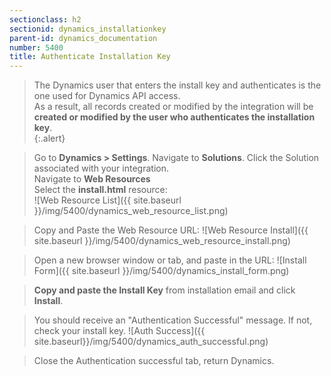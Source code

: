 ```yaml
---
sectionclass: h2
sectionid: dynamics_installationkey
parent-id: dynamics_documentation
number: 5400
title: Authenticate Installation Key
---
```

>The Dynamics user that enters the install key and authenticates is the one used for Dynamics API access.  
As a result, all records created or modified by the integration will be **created or modified by the user who authenticates the installation key**.   
{:.alert}

> Go to **Dynamics > Settings**. Navigate to **Solutions**.  Click the Solution associated with your integration.    
> Navigate to **Web Resources**    
> Select the **install.html** resource:     
![Web Resource List]({{ site.baseurl }}/img/5400/dynamics_web_resource_list.png)

> Copy and Paste the Web Resource URL:
![Web Resource Install]({{ site.baseurl }}/img/5400/dynamics_web_resource_install.png)

> Open a new browser window or tab, and paste in the URL:
![Install Form]({{ site.baseurl }}/img/5400/dynamics_install_form.png)

> **Copy and paste the Install Key** from installation email and click **Install**.

> You should receive an "Authentication Successful" message. If not, check your install key.
![Auth Success]({{ site.baseurl}}/img/5400/dynamics_auth_successful.png)

>Close the Authentication successful tab, return Dynamics.
